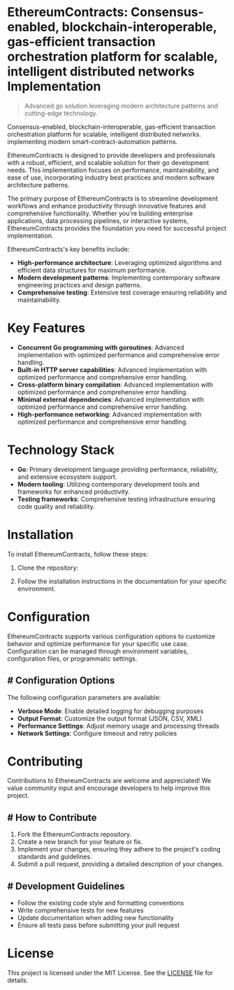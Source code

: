 <!-- fallback_EthereumContracts_20251001203133_94539 -->

# EthereumContracts: Consensus-enabled, blockchain-interoperable, gas-efficient transaction orchestration platform for scalable, intelligent distributed networks Implementation
> Advanced go solution leveraging modern architecture patterns and cutting-edge technology.

Consensus-enabled, blockchain-interoperable, gas-efficient transaction orchestration platform for scalable, intelligent distributed networks. implementing modern smart-contract-automation patterns.

EthereumContracts is designed to provide developers and professionals with a robust, efficient, and scalable solution for their go development needs. This implementation focuses on performance, maintainability, and ease of use, incorporating industry best practices and modern software architecture patterns.

The primary purpose of EthereumContracts is to streamline development workflows and enhance productivity through innovative features and comprehensive functionality. Whether you're building enterprise applications, data processing pipelines, or interactive systems, EthereumContracts provides the foundation you need for successful project implementation.

EthereumContracts's key benefits include:

* **High-performance architecture**: Leveraging optimized algorithms and efficient data structures for maximum performance.
* **Modern development patterns**: Implementing contemporary software engineering practices and design patterns.
* **Comprehensive testing**: Extensive test coverage ensuring reliability and maintainability.

# Key Features

* **Concurrent Go programming with goroutines**: Advanced implementation with optimized performance and comprehensive error handling.
* **Built-in HTTP server capabilities**: Advanced implementation with optimized performance and comprehensive error handling.
* **Cross-platform binary compilation**: Advanced implementation with optimized performance and comprehensive error handling.
* **Minimal external dependencies**: Advanced implementation with optimized performance and comprehensive error handling.
* **High-performance networking**: Advanced implementation with optimized performance and comprehensive error handling.

# Technology Stack

* **Go**: Primary development language providing performance, reliability, and extensive ecosystem support.
* **Modern tooling**: Utilizing contemporary development tools and frameworks for enhanced productivity.
* **Testing frameworks**: Comprehensive testing infrastructure ensuring code quality and reliability.

# Installation

To install EthereumContracts, follow these steps:

1. Clone the repository:


2. Follow the installation instructions in the documentation for your specific environment.

# Configuration

EthereumContracts supports various configuration options to customize behavior and optimize performance for your specific use case. Configuration can be managed through environment variables, configuration files, or programmatic settings.

## # Configuration Options

The following configuration parameters are available:

* **Verbose Mode**: Enable detailed logging for debugging purposes
* **Output Format**: Customize the output format (JSON, CSV, XML)
* **Performance Settings**: Adjust memory usage and processing threads
* **Network Settings**: Configure timeout and retry policies

# Contributing

Contributions to EthereumContracts are welcome and appreciated! We value community input and encourage developers to help improve this project.

## # How to Contribute

1. Fork the EthereumContracts repository.
2. Create a new branch for your feature or fix.
3. Implement your changes, ensuring they adhere to the project's coding standards and guidelines.
4. Submit a pull request, providing a detailed description of your changes.

## # Development Guidelines

* Follow the existing code style and formatting conventions
* Write comprehensive tests for new features
* Update documentation when adding new functionality
* Ensure all tests pass before submitting your pull request

# License

This project is licensed under the MIT License. See the [LICENSE](https://github.com/Willysc10/EthereumContracts/blob/main/LICENSE) file for details.
